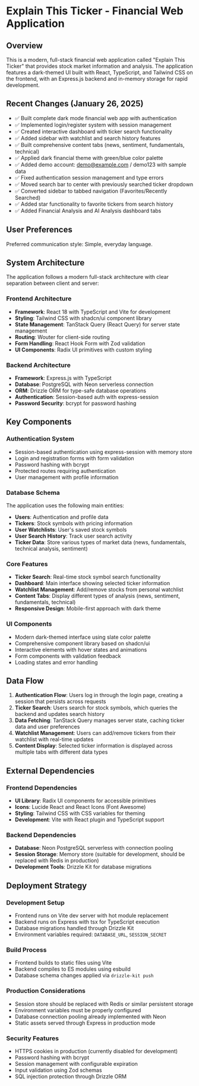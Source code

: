 # Explain This Ticker - Financial Web Application

## Overview

This is a modern, full-stack financial web application called "Explain This Ticker" that provides stock market information and analysis. The application features a dark-themed UI built with React, TypeScript, and Tailwind CSS on the frontend, with an Express.js backend and in-memory storage for rapid development.

## Recent Changes (January 26, 2025)

- ✅ Built complete dark mode financial web app with authentication
- ✅ Implemented login/register system with session management  
- ✅ Created interactive dashboard with ticker search functionality
- ✅ Added sidebar with watchlist and search history features
- ✅ Built comprehensive content tabs (news, sentiment, fundamentals, technical)
- ✅ Applied dark financial theme with green/blue color palette
- ✅ Added demo account: demo@example.com / demo123 with sample data
- ✅ Fixed authentication session management and type errors
- ✅ Moved search bar to center with previously searched ticker dropdown
- ✅ Converted sidebar to tabbed navigation (Favorites/Recently Searched)
- ✅ Added star functionality to favorite tickers from search history
- ✅ Added Financial Analysis and AI Analysis dashboard tabs

## User Preferences

Preferred communication style: Simple, everyday language.

## System Architecture

The application follows a modern full-stack architecture with clear separation between client and server:

### Frontend Architecture
- **Framework**: React 18 with TypeScript and Vite for development
- **Styling**: Tailwind CSS with shadcn/ui component library
- **State Management**: TanStack Query (React Query) for server state management
- **Routing**: Wouter for client-side routing
- **Form Handling**: React Hook Form with Zod validation
- **UI Components**: Radix UI primitives with custom styling

### Backend Architecture
- **Framework**: Express.js with TypeScript
- **Database**: PostgreSQL with Neon serverless connection
- **ORM**: Drizzle ORM for type-safe database operations
- **Authentication**: Session-based auth with express-session
- **Password Security**: bcrypt for password hashing

## Key Components

### Authentication System
- Session-based authentication using express-session with memory store
- Login and registration forms with form validation
- Password hashing with bcrypt
- Protected routes requiring authentication
- User management with profile information

### Database Schema
The application uses the following main entities:
- **Users**: Authentication and profile data
- **Tickers**: Stock symbols with pricing information
- **User Watchlists**: User's saved stock symbols
- **User Search History**: Track user search activity
- **Ticker Data**: Store various types of market data (news, fundamentals, technical analysis, sentiment)

### Core Features
- **Ticker Search**: Real-time stock symbol search functionality
- **Dashboard**: Main interface showing selected ticker information
- **Watchlist Management**: Add/remove stocks from personal watchlist
- **Content Tabs**: Display different types of analysis (news, sentiment, fundamentals, technical)
- **Responsive Design**: Mobile-first approach with dark theme

### UI Components
- Modern dark-themed interface using slate color palette
- Comprehensive component library based on shadcn/ui
- Interactive elements with hover states and animations
- Form components with validation feedback
- Loading states and error handling

## Data Flow

1. **Authentication Flow**: Users log in through the login page, creating a session that persists across requests
2. **Ticker Search**: Users search for stock symbols, which queries the backend and updates search history
3. **Data Fetching**: TanStack Query manages server state, caching ticker data and user preferences
4. **Watchlist Management**: Users can add/remove tickers from their watchlist with real-time updates
5. **Content Display**: Selected ticker information is displayed across multiple tabs with different data types

## External Dependencies

### Frontend Dependencies
- **UI Library**: Radix UI components for accessible primitives
- **Icons**: Lucide React and React Icons (Font Awesome)
- **Styling**: Tailwind CSS with CSS variables for theming
- **Development**: Vite with React plugin and TypeScript support

### Backend Dependencies
- **Database**: Neon PostgreSQL serverless with connection pooling
- **Session Storage**: Memory store (suitable for development, should be replaced with Redis in production)
- **Development Tools**: Drizzle Kit for database migrations

## Deployment Strategy

### Development Setup
- Frontend runs on Vite dev server with hot module replacement
- Backend runs on Express with tsx for TypeScript execution
- Database migrations handled through Drizzle Kit
- Environment variables required: `DATABASE_URL`, `SESSION_SECRET`

### Build Process
- Frontend builds to static files using Vite
- Backend compiles to ES modules using esbuild
- Database schema changes applied via `drizzle-kit push`

### Production Considerations
- Session store should be replaced with Redis or similar persistent storage
- Environment variables must be properly configured
- Database connection pooling already implemented with Neon
- Static assets served through Express in production mode

### Security Features
- HTTPS cookies in production (currently disabled for development)
- Password hashing with bcrypt
- Session management with configurable expiration
- Input validation using Zod schemas
- SQL injection protection through Drizzle ORM